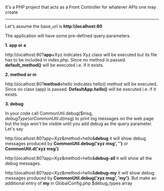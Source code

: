 It's a PHP project that acts as a Front Controller for whatever APIs one may create

________________

Let's assume the base_url is <b>http:\\\\localhost:80</b>

The application will have some pre-defined query parameters.

<b>1. app or a</b>

http:\\\\localhost:80?<b>app=</b>Xyz indicates Xyz class will be executed but its file has to be included in index.php. Since no method is passed. <b>default_method()</b> will be executed i.e. if it exists.

<b>2. method or m</b>

http:\\\\localhost:80?<b>method=</b>hello indicates hello() method will be executed. Since no class (app) is passed. <b>DefaultApp.hello()</b> will be executed i.e. if it exists.

<b>3. debug</b>

In your code call CommonUtil.debug($msg, $debugType) or CommonUtil.d($msg) to print log messages on the web page but the logs won't be visible until you add debug as the query parameter. Let's say 

http:\\\\localhost:80?app=Xyz&method=hello&<b>debug</b> it will show debug messages produced by <b>CommonUtil.debug('xyz msg', '')</b> or <b>CommonUtil.d('xyz msg')</b>

http:\\\\localhost:80?app=Xyz&method=hello&<b>debug-all</b> it will show all the debug messages.

http:\\\\localhost:80?app=Xyz&method=hello&<b>debug-my</b> it will show debug messages produced by <b>CommonUtil.debug('xyz msg', 'my')</b>. But make an additional entry of <b>my</b> in GlobalConfig.php $debug_types array
